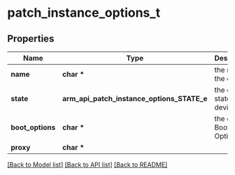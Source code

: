 # patch_instance_options_t

## Properties
Name | Type | Description | Notes
------------ | ------------- | ------------- | -------------
**name** | **char \*** | the name of the device | [optional] 
**state** | **arm_api_patch_instance_options_STATE_e** | the desired state of the device | [optional] 
**boot_options** | **char \*** | the desired Boot Options | [optional] 
**proxy** | **char \*** |  | [optional] 

[[Back to Model list]](../README.md#documentation-for-models) [[Back to API list]](../README.md#documentation-for-api-endpoints) [[Back to README]](../README.md)


